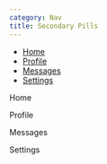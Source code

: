 ```yaml
---
category: Nav
title: Secondary Pills
---
```

  <div role="tabpanel">
    <ul class="nav nav-pills-secondary" role="tablist">
      <li class="nav-item">
        <a class="nav-link active" href="#home2" role="tab" data-toggle="tab">Home</a>
      </li>
      <li class="nav-item">
        <a class="nav-link" href="#profile2" role="tab" data-toggle="tab">Profile</a>
      </li>
      <li class="nav-item">
        <a class="nav-link" href="#messages2" role="tab" data-toggle="tab">Messages</a>
      </li>
      <li class="nav-item">
        <a class="nav-link" href="#settings2" role="tab" data-toggle="tab">Settings</a>
      </li>
    </ul>
    <div class="tab-content tab-bump">
      <div role="tabpanel" class="tab-pane active" id="home2">
        <p class="lead">Home</p>
      </div>
      <div role="tabpanel" class="tab-pane" id="profile2">
        <p class="lead">Profile</p>
      </div>
      <div role="tabpanel" class="tab-pane" id="messages2">
        <p class="lead">Messages</p>
      </div>
      <div role="tabpanel" class="tab-pane" id="settings2">
        <p class="lead">Settings</p>
      </div>
    </div>
  </div>
